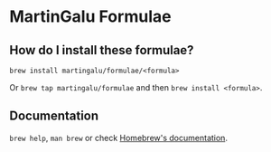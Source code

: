 # MartinGalu Formulae

## How do I install these formulae?

`brew install martingalu/formulae/<formula>`

Or `brew tap martingalu/formulae` and then `brew install <formula>`.

## Documentation

`brew help`, `man brew` or check [Homebrew's documentation](https://docs.brew.sh).
